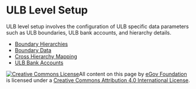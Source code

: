 # ULB Level Setup

ULB level setup involves the configuration of ULB specific data parameters such as ULB boundaries, ULB bank accounts, and hierarchy details.

* [Boundary Hierarchies](boundary-hierarchies.md)
* [Boundary Data](boundary-data.md)
* [Cross Hierarchy Mapping](cross-hierarchy-mapping.md)
* [ULB Bank Accounts](ulb-bank-accounts.md)

[![Creative Commons License](https://i.creativecommons.org/l/by/4.0/80x15.png)​](http://creativecommons.org/licenses/by/4.0/)All content on this page by [eGov Foundation](https://egov.org.in) is licensed under a [Creative Commons Attribution 4.0 International License](http://creativecommons.org/licenses/by/4.0/).
